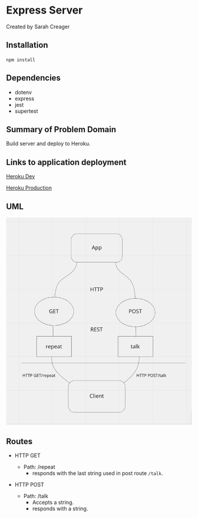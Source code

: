 # Express Server

Created by Sarah Creager

## Installation
`npm install`

## Dependencies
 * dotenv
 * express
 * jest
 * supertest

## Summary of Problem Domain
Build server and deploy to Heroku.

## Links to application deployment
[Heroku Dev](https://sarah-server-deploy-dev.herokuapp.com/)

[Heroku Production](https://sarah-server-deploy-prod.herokuapp.com/)

## UML

![UML](./UML.png)

## Routes

* HTTP GET
  * Path: /repeat
    * responds with the last string used in post route `/talk`.

* HTTP POST
  * Path: /talk
    * Accepts a string.
    * responds with a string.